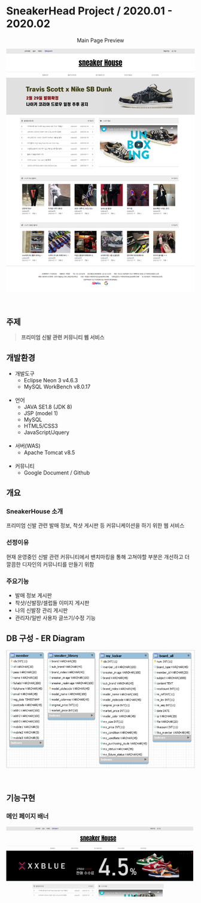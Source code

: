 # SneakerHead Project / 2020.01 - 2020.02
<p align="center"> Main Page Preview </p>
<p align="center"> <img src="./Project/Screenshots/mainpage.png" width="800px"> </p>
<br>

## 주제
> **프리미엄 신발 관련 커뮤니티 웹 서비스**

## 개발환경

* 개발도구
  * Eclipse Neon 3 v4.6.3
  * MySQL WorkBench v8.0.17
  <br>
* 언어
  * JAVA SE1.8 (JDK 8)
  * JSP (model 1)
  * MySQL
  * HTML5/CSS3
  * JavaScript/Jquery
  <br>
* 서버(WAS)
  * Apache Tomcat v8.5
  <br>
* 커뮤니티
  * Google Document / Github

## 개요

### SneakerHouse 소개
프리미엄 신발 관련 발매 정보, 착샷 게시판 등 커뮤니케이션을 하기 위한 웹 서비스

### 선정이유
현재 운영중인 신발 관련 커뮤니티에서 밴치마킹을 통해 고쳐야할 부분은 개선하고 더 깔끔한 디자인의 커뮤니티를 만들기 위함

### 주요기능
* 발매 정보 게시판
* 착샷/신발장/셀럽들 이미지 게시판
* 나의 신발장 관리 게시판
* 관리자/일반 사용자 글쓰기/수정 기능

## DB 구성 - ER Diagram
<p align="center"> <img src="./Project/Screenshots/ERdiagram.png" width="800px"> </p>

<br>

## 기능구현

### 메인 페이지 배너
<img src="./Project/Screenshots/banner.gif" width="500px">



### 



